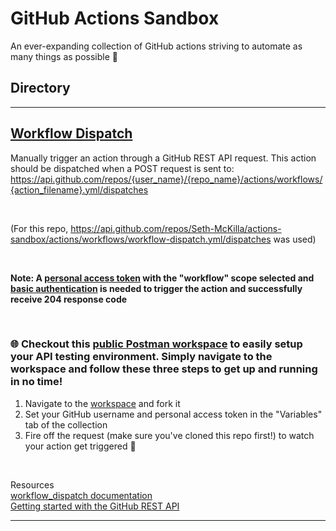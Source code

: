 # GitHub Actions Sandbox

An ever-expanding collection of GitHub actions striving to automate as many things as possible 🤖

## Directory

<hr>

## [Workflow Dispatch](./.github/workflows/workflow-dispatch.yml)

Manually trigger an action through a GitHub REST API request. This action should be dispatched when a POST request is sent to: https://api.github.com/repos/{user_name}/{repo_name}/actions/workflows/{action_filename}.yml/dispatches

<br>

(For this repo, https://api.github.com/repos/Seth-McKilla/actions-sandbox/actions/workflows/workflow-dispatch.yml/dispatches was used)

<br>

**Note: A [personal access token](https://docs.github.com/en/authentication/keeping-your-account-and-data-secure/creating-a-personal-access-token) with the "workflow" scope selected and [basic authentication](https://docs.github.com/en/rest/overview/other-authentication-methods#via-oauth-and-personal-access-tokens) is needed to trigger the action and successfully receive 204 response code**

<br>

### 🌐 Checkout this [public Postman workspace](https://www.postman.com/sethmckilla/workspace/github-actions-sandbox/collection/11010551-04ad5305-b19b-4e45-b50e-3f2fecfe5b26?ctx=documentation) to easily setup your API testing environment. Simply navigate to the workspace and follow these three steps to get up and running in no time!

1. Navigate to the [workspace](https://www.postman.com/sethmckilla/workspace/github-actions-sandbox/collection/11010551-04ad5305-b19b-4e45-b50e-3f2fecfe5b26?ctx=documentation) and fork it
2. Set your GitHub username and personal access token in the "Variables" tab of the collection
3. Fire off the request (make sure you've cloned this repo first!) to watch your action get triggered 🚀

<br>

Resources
<br>
[workflow_dispatch documentation](https://docs.github.com/en/actions/using-workflows/events-that-trigger-workflows#workflow_dispatch)
<br>
[Getting started with the GitHub REST API](https://docs.github.com/en/rest/guides/getting-started-with-the-rest-api)

<hr>
